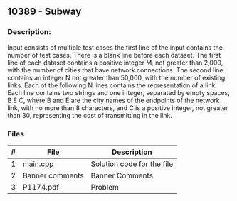 ## 10389 - Subway
### Description: 

Input consists of multiple test cases the first line of the input contains the number of test cases.
There is a blank line before each dataset.
The first line of each dataset contains a positive integer M, not greater than 2,000, with the number
of cities that have network connections. The second line contains an integer N not greater than 50,000,
with the number of existing links. Each of the following N lines contains the representation of a link.
Each line contains two strings and one integer, separated by empty spaces, B E C, where B and E
are the city names of the endpoints of the network link, with no more than 8 characters, and C is a
positive integer, not greater than 30, representing the cost of transmitting in the link.

### Files

|   #   | File            | Description                                        |
| :---: | --------------- | -------------------------------------------------- |
|   1   |main.cpp         |Solution code for the file     |
|   2   |Banner comments |Banner Comments |
|   3   |P1174.pdf |Problem |
